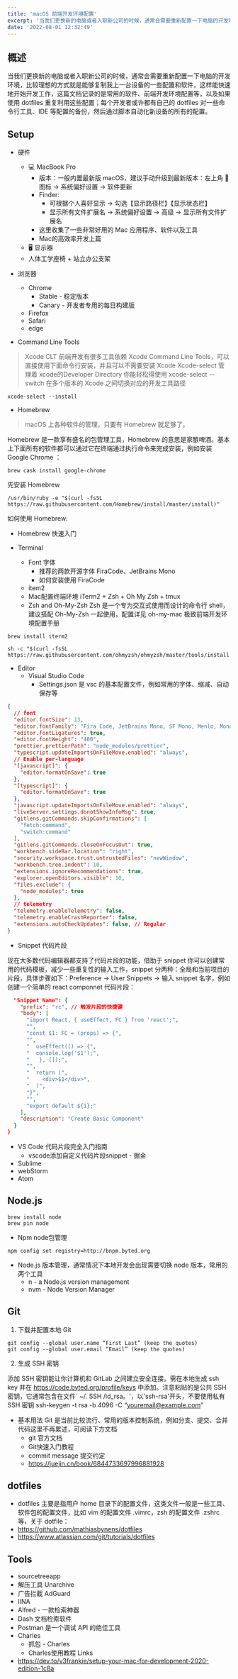 ```yaml
---
title: 'macOS 前端开发环境配置'
excerpt: '当我们更换新的电脑或者入职新公司的时候，通常会需要重新配置一下电脑的开发环境，比较理想的方式就是能够复制我上一台设备的一些配置和软件，这样能快速地开始开发工作，这篇文档记录的是常用的软件、前端开发环境配置等，以及如果使用 dotfiles 重复利用这些配置'
date: '2022-08-01 12:32:49'
---
```


## 概述

当我们更换新的电脑或者入职新公司的时候，通常会需要重新配置一下电脑的开发环境，比较理想的方式就是能够复制我上一台设备的一些配置和软件，这样能快速地开始开发工作，这篇文档记录的是常用的软件、前端开发环境配置等，以及如果使用 dotfiles 重复利用这些配置；每个开发者或许都有自己的 dotfiles 对一些命令行工具、IDE 等配置的备份，然后通过脚本自动化新设备的所有的配置。

## Setup

- 硬件
  - 💻 MacBook Pro
    - 版本：一般内置最新版 macOS，建议手动升级到最新版本：左上角  图标 -> 系统偏好设置 -> 软件更新
    - Finder:
      - 可根据个人喜好显示 -> 勾选【显示路径栏】【显示状态栏】
      - 显示所有文件扩展名 -> 系统偏好设置 -> 高级 -> 显示所有文件扩展名
    - 这里收集了一些非常好用的 Mac 应用程序、软件以及工具
    - Mac的高效率开发上篇
  - 🖥 显示器
  - 人体工学座椅 + 站立办公支架
- 浏览器
  - Chrome
    - Stable - 稳定版本
    - Canary - 开发者专用的每日构建版
  - Firefox
  - Safari
  - edge

- Command Line Tools

> Xcode CLT 前端开发有很多工具依赖  Xcode Command Line Tools，可以直接使用下面命令行安装，并且可以不需要安装 Xcode
Xcode-select 管理着 xcode的Developer Directory 你能轻松得使用 xcode-select --switch 在多个版本的 Xcode 之间切换对应的开发工具路径

```shell
xcode-select --install
```

- Homebrew

> macOS 上各种软件的管理，只要有 Homebrew 就足够了。

Homebrew 是一款享有盛名的包管理工具，Homebrew 的意思是家酿啤酒。基本上下面所有的软件都可以通过它在终端通过执行命令来完成安装，例如安装 Google Chrome ：

```
brew cask install google-chrome
```

先安装 Homebrew

```
/usr/bin/ruby -e "$(curl -fsSL https://raw.githubusercontent.com/Homebrew/install/master/install)"
```

如何使用 Homebrew:

- Homebrew 快速入门

- Terminal
  - Font 字体
    - 推荐的两款开源字体 FiraCode、JetBrains Mono
    - 如何安装使用 FiraCode
  - item2
  - Mac配置终端环境 iTerm2 + Zsh + Oh My Zsh + tmux
  - Zsh and Oh-My-Zsh
Zsh 是一个专为交互式使用而设计的命令行 shell，建议搭配 Oh-My-Zsh 一起使用，配置详见 oh-my-mac 极致前端开发环境配置手册

```shell
brew install iterm2
```

```shell
sh -c "$(curl -fsSL https://raw.githubusercontent.com/ohmyzsh/ohmyzsh/master/tools/install.sh)"
```

- Editor
  - Visual Studio Code
    - Settings.json 是 vsc 的基本配置文件，例如常用的字体、缩减、自动保存等

```json
{
  // font
  "editor.fontSize": 13,
  "editor.fontFamily": "Fira Code, JetBrains Mono, SF Mono, Menlo, Monaco, 'Courier New', monospace",
  "editor.fontLigatures": true,
  "editor.fontWeight": "400",
  "prettier.prettierPath": "node_modules/prettier",
  "typescript.updateImportsOnFileMove.enabled": "always",
  // Enable per-language
  "[javascript]": {
    "editor.formatOnSave": true
  },
  "[typescript]": {
    "editor.formatOnSave": true
  },
  "javascript.updateImportsOnFileMove.enabled": "always",
  "liveServer.settings.donotShowInfoMsg": true,
  "gitlens.gitCommands.skipConfirmations": [
    "fetch:command",
    "switch:command"
  ],
  "gitlens.gitCommands.closeOnFocusOut": true,
  "workbench.sideBar.location": "right",
  "security.workspace.trust.untrustedFiles": "newWindow",
  "workbench.tree.indent": 10,
  "extensions.ignoreRecommendations": true,
  "explorer.openEditors.visible": 10,
  "files.exclude": {
    "node_modules": true
  },
  // telemetry
  "telemetry.enableTelemetry": false,
  "telemetry.enableCrashReporter": false,
  "extensions.autoCheckUpdates": false, // Regular
}

```

- Snippet 代码片段

现在大多数代码编辑器都支持了代码片段的功能，借助于 snippet 你可以创建常用的代码模板，减少一些重复性的输入工作，snippet  分两种：全局和当前项目的片段，具体步骤如下：Preference -> User Snippets -> 输入 snippet 名字，例如创建一个简单的 react componnet 代码片段：

``` json
  "Snippet Name": {
    "prefix": "rc", // 触发片段的快捷键
    "body": [
      "import React, { useEffect, FC } from 'react';",
      "",
      "const $1: FC = (props) => {",
      "",
      "  useEffect(() => {",
      "  console.log('$1');",
      "   }, []);",
      "",
      "  return (",
      "    <div>$1</div>",
      "  )",
      "}",
      "",
      "export default ${1};"
    ],
    "description": "Create Basic Component"
  }
}
```

  - VS Code 代码片段完全入门指南
    - vscode添加自定义代码片段snippet - 掘金
  - Sublime
  - webStorm
  - Atom

## Node.js

```shell
brew install node
brew pin node
```

- Npm node包管理

```
npm config set registry=http://bnpm.byted.org
```

- Node.js 版本管理，通常情况下本地开发会出现需要切换 node 版本，常用的两个工具
  - n - a Node.js version management
  - nvm - Node Version Manager

## Git

1. 下载并配置本地 Git

```shell
git config --global user.name “First Last” (keep the quotes)
git config --global user.email “Email” (keep the quotes)
```

2. 生成 SSH 密钥

添加 SSH 密钥能让你计算机和 GitLab 之间建立安全连接。需在本地生成 ssh key 并在 https://code.byted.org/profile/keys 中添加。注意粘贴的是公共 SSH 密钥，它通常包含在文件` ~/. SSH /id_rsa。'，以'ssh-rsa'开头，不要使用私有 SSH 密钥
ssh-keygen -t rsa -b 4096 -C “youremail@example.com”

- 基本用法
Git 是当前比较流行、常用的版本控制系统，例如分支、提交、合并代码这里不再累述，可阅读下方文档
  - git 官方文档
  - Git快速入门教程  
  - commit message 提交约定
  - https://juejin.cn/book/6844733697996881928

## dotfiles
  - dotfiles 主要是指用户 home 目录下的配置文件，这类文件一般是一些工具、软件包的配置文件，比如 vim 的配置文件 .vimrc，zsh 的配置文件 .zshrc 等，关于 dotfile：
  - https://github.com/mathiasbynens/dotfiles
  - https://www.atlassian.com/git/tutorials/dotfiles

## Tools
  - sourcetreeapp
  - 解压工具 Unarchive
  - 广告拦截 AdGuard
  - IINA
  - Alfred - 一款检索神器
  - Dash 文档检索软件
  - Postman 是一个调试 API 的绝佳工具
  - Charles
    - 抓包 - Charles 
    - Charles使用教程
Links
- https://dev.to/v3frankie/setup-your-mac-for-development-2020-edition-1c8a
